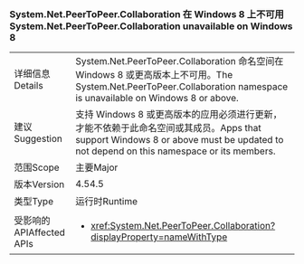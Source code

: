 ### <a name="systemnetpeertopeercollaboration-unavailable-on-windows-8"></a><span data-ttu-id="73411-101">System.Net.PeerToPeer.Collaboration 在 Windows 8 上不可用</span><span class="sxs-lookup"><span data-stu-id="73411-101">System.Net.PeerToPeer.Collaboration unavailable on Windows 8</span></span>

|   |   |
|---|---|
|<span data-ttu-id="73411-102">详细信息</span><span class="sxs-lookup"><span data-stu-id="73411-102">Details</span></span>|<span data-ttu-id="73411-103">System.Net.PeerToPeer.Collaboration 命名空间在 Windows 8 或更高版本上不可用。</span><span class="sxs-lookup"><span data-stu-id="73411-103">The System.Net.PeerToPeer.Collaboration namespace is unavailable on Windows 8 or above.</span></span>|
|<span data-ttu-id="73411-104">建议</span><span class="sxs-lookup"><span data-stu-id="73411-104">Suggestion</span></span>|<span data-ttu-id="73411-105">支持 Windows 8 或更高版本的应用必须进行更新，才能不依赖于此命名空间或其成员。</span><span class="sxs-lookup"><span data-stu-id="73411-105">Apps that support Windows 8 or above must be updated to not depend on this namespace or its members.</span></span>|
|<span data-ttu-id="73411-106">范围</span><span class="sxs-lookup"><span data-stu-id="73411-106">Scope</span></span>|<span data-ttu-id="73411-107">主要</span><span class="sxs-lookup"><span data-stu-id="73411-107">Major</span></span>|
|<span data-ttu-id="73411-108">版本</span><span class="sxs-lookup"><span data-stu-id="73411-108">Version</span></span>|<span data-ttu-id="73411-109">4.5</span><span class="sxs-lookup"><span data-stu-id="73411-109">4.5</span></span>|
|<span data-ttu-id="73411-110">类型</span><span class="sxs-lookup"><span data-stu-id="73411-110">Type</span></span>|<span data-ttu-id="73411-111">运行时</span><span class="sxs-lookup"><span data-stu-id="73411-111">Runtime</span></span>|
|<span data-ttu-id="73411-112">受影响的 API</span><span class="sxs-lookup"><span data-stu-id="73411-112">Affected APIs</span></span>|<ul><li><xref:System.Net.PeerToPeer.Collaboration?displayProperty=nameWithType></li></ul>|

